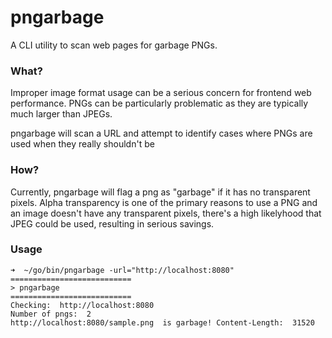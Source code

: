 # pngarbage

A CLI utility to scan web pages for garbage PNGs.

### What?

Improper image format usage can be a serious concern for frontend web performance. PNGs can be particularly problematic as they are typically much larger than JPEGs.

pngarbage will scan a URL and attempt to identify cases where PNGs are used when they really shouldn't be

### How?

Currently, pngarbage will flag a png as "garbage" if it has no transparent pixels. Alpha transparency is one of the primary reasons to use a PNG and an image doesn't have any transparent pixels, there's a high likelyhood that JPEG could be used, resulting in serious savings.

### Usage

```
➜  ~/go/bin/pngarbage -url="http://localhost:8080"
===========================
> pngarbage
===========================
Checking:  http://localhost:8080
Number of pngs:  2
http://localhost:8080/sample.png  is garbage! Content-Length:  31520
```
